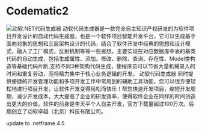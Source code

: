 # Codematic2
![动软.NET代码生成器](https://user-images.githubusercontent.com/104891662/166878218-ecb0cdbb-50fb-483b-bb93-ad155bdec731.png)
动软代码生成器是一款完全自主知识产权研发的为软件项目开发设计的自动代码生成器，也是一个软件项目智能开发平台，它可以生成基于面向对象的思想和三层架构设计的代码，结合了软件开发中经典的思想和设计模式，融入了工厂模式，反射机制等等一些思想。主要实现在对应数据库中表的基类代码的自动生成，包括生成属性、添加、修改、删除、查询、存在性、Model类构造等基础代码片断,支持不同3种架构代码生成，使程序员可以节省大量机械录入的时间和重复劳动，而将精力集中于核心业务逻辑的开发。 动软代码生成器 同时提供便捷的开发管理功能和多项开发工作中常用到的辅助工具功能，您可以很方便轻松地进行项目开发，让软件开发变得轻松而快乐！帮您快速开发项目，缩短开发周期，减少开发成本，大大提高了企业的研发效率，使得软件企业在同样的时间创造出更大的价值。软件的前身是李天平个人自主开发，官方下载量超过100万次。后期创立了动软卓越（北京）科技有限公司。


update to .netframe 4.5